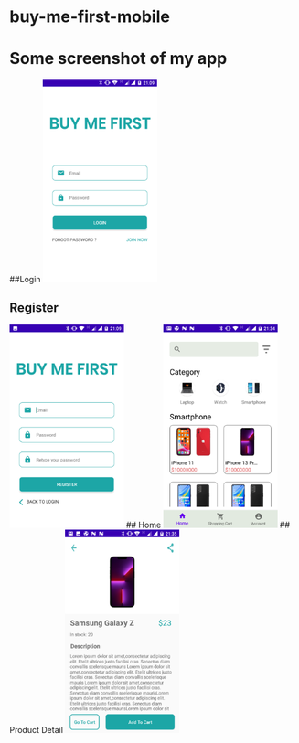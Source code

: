 # buy-me-first-mobile
# Some screenshot of my app

##Login
<img src="https://github.com/asgreen2000/buy-me-first-mobile/blob/main/app_sreenshot/login.png" width="200"/>
## Register
<img src="https://github.com/asgreen2000/buy-me-first-mobile/blob/main/app_sreenshot/register.png" width="200"/>
## Home
<img src="https://github.com/asgreen2000/buy-me-first-mobile/blob/main/app_sreenshot/home.png" width="200"/>
## Product Detail
<img src="https://github.com/asgreen2000/buy-me-first-mobile/blob/main/app_sreenshot/product_detail.png" width="200"/>




